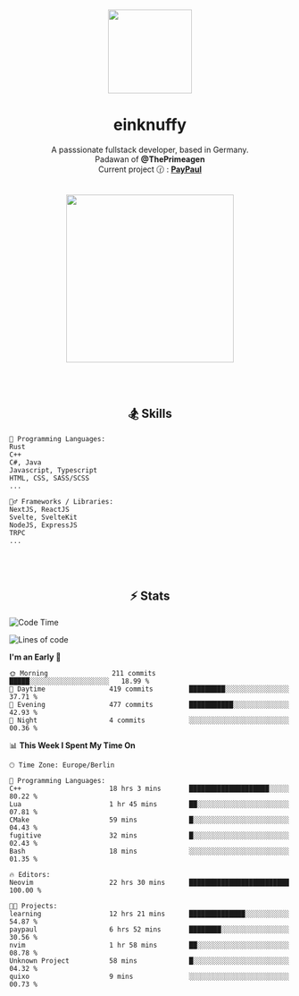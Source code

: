 <p align="center">
   <br />
   <a href="https://github.com/einKnuffy" target="_blank"><img width="150px" src="https://avatars.githubusercontent.com/u/66639485?s=400&u=fc9b6f7cbddb6dfbb93dc63483f7fc7aee75ac2e&v=4" /></a>
   <h1 align="center"><b>einknuffy</b></h1>
   <p align="center">A passsionate fullstack developer, based in Germany. <br/>
   Padawan of <b>@ThePrimeagen</b> <br/>
   Current project 🕜 : <b><a href="https://github.com/einKnuffy/paypaul">PayPaul</a></b><br/><br/>
      
   <p align="center">
      <img src="https://lanyard.cnrad.dev/api/675737917200662539" alt="" width="300px" /></p>
   </p>
</p>

<br/><br/>

<p align="center">
     <h2 align="center"><b>🏂 Skills</b></h2>
      <p align="center">
<!-- <p align="center"><b>That's it. Thanks for reading my profile 🤓</b></p>
<p align="center">
<img align="center" width="150px" src="https://i.kym-cdn.com/entries/icons/facebook/000/016/546/hidethepainharold.jpg" /></p><br/><br/> -->

```text
💬 Programming Languages:
Rust
C++
C#, Java
Javascript, Typescript
HTML, CSS, SASS/SCSS
...

🤹‍♂️ Frameworks / Libraries:
NextJS, ReactJS
Svelte, SvelteKit
NodeJS, ExpressJS
TRPC
...
```
</p>
</p>

<br/><br/>

<p align="center">
    <h2 align="center"><b>⚡ Stats</b></h2>
    <p align="center">

<!--START_SECTION:waka-->
![Code Time](http://img.shields.io/badge/Code%20Time-25%20hrs%2012%20mins-blue)

![Lines of code](https://img.shields.io/badge/From%20Hello%20World%20I%27ve%20Written-8.1%20million%20lines%20of%20code-blue)

**I'm an Early 🐤** 

```text
🌞 Morning                211 commits         █████░░░░░░░░░░░░░░░░░░░░   18.99 % 
🌆 Daytime                419 commits         █████████░░░░░░░░░░░░░░░░   37.71 % 
🌃 Evening                477 commits         ███████████░░░░░░░░░░░░░░   42.93 % 
🌙 Night                  4 commits           ░░░░░░░░░░░░░░░░░░░░░░░░░   00.36 % 
```


📊 **This Week I Spent My Time On** 

```text
🕑︎ Time Zone: Europe/Berlin

💬 Programming Languages: 
C++                      18 hrs 3 mins       ████████████████████░░░░░   80.22 % 
Lua                      1 hr 45 mins        ██░░░░░░░░░░░░░░░░░░░░░░░   07.81 % 
CMake                    59 mins             █░░░░░░░░░░░░░░░░░░░░░░░░   04.43 % 
fugitive                 32 mins             █░░░░░░░░░░░░░░░░░░░░░░░░   02.43 % 
Bash                     18 mins             ░░░░░░░░░░░░░░░░░░░░░░░░░   01.35 % 

🔥 Editors: 
Neovim                   22 hrs 30 mins      █████████████████████████   100.00 % 

🐱‍💻 Projects: 
learning                 12 hrs 21 mins      ██████████████░░░░░░░░░░░   54.87 % 
paypaul                  6 hrs 52 mins       ████████░░░░░░░░░░░░░░░░░   30.56 % 
nvim                     1 hr 58 mins        ██░░░░░░░░░░░░░░░░░░░░░░░   08.78 % 
Unknown Project          58 mins             █░░░░░░░░░░░░░░░░░░░░░░░░   04.32 % 
quixo                    9 mins              ░░░░░░░░░░░░░░░░░░░░░░░░░   00.73 % 
```


<!--END_SECTION:waka-->

   </p>
</p>

<br/>
